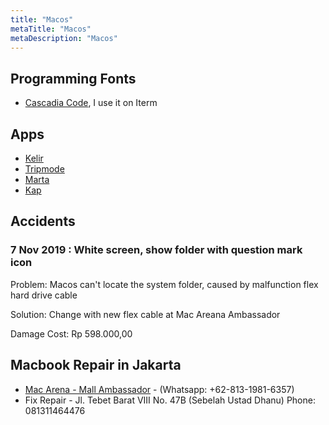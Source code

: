 ```yaml
---
title: "Macos"
metaTitle: "Macos"
metaDescription: "Macos"
---
```


Programming Fonts
-----------------

-	[Cascadia Code](https://github.com/microsoft/cascadia-code), I use it on Iterm

Apps
----

-	[Kelir](https://rimbunesia.com/apps/kelir-color-picker-for-mac/)
-	[Tripmode](https://www.tripmode.ch)
-	[Marta](https://marta.yanex.org/)
-	[Kap](https://getkap.co/)

Accidents
---------

### 7 Nov 2019 : White screen, show folder with question mark icon

Problem: Macos can't locate the system folder, caused by malfunction flex hard drive cable

Solution: Change with new flex cable at Mac Areana Ambassador

Damage Cost: Rp 598.000,00

Macbook Repair in Jakarta
-------------------------

-	[Mac Arena - Mall Ambassador](http://macarena.co.id/) - (Whatsapp: +62-813-1981-6357)
- Fix Repair - Jl. Tebet Barat VIII No. 47B (Sebelah Ustad Dhanu) Phone: 081311464476
